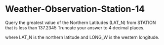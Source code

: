 # Weather-Observation-Station-14

Query the greatest value of the Northern Latitudes (LAT_N) from STATION that is less than 137.2345 Truncate your answer to 4 decimal places.

where LAT_N is the northern latitude and LONG_W is the western longitude.
